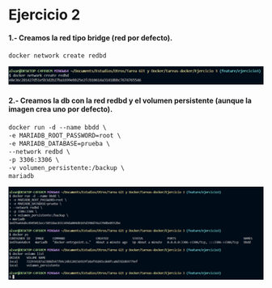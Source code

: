# Ejercicio 2
#### 1.- Creamos la red tipo bridge (red por defecto).

```
docker network create redbd
```
![Captura creacion red](Imagenes/red01.png)

#### 2.- Creamos la db con la red redbd y el volumen persistente (aunque la imagen crea uno por defecto).

```
docker run -d --name bbdd \
-e MARIADB_ROOT_PASSWORD=root \
-e MARIADB_DATABASE=prueba \
--network redbd \
-p 3306:3306 \
-v volumen_persistente:/backup \
mariadb
```
![Captura arranque contenedor db](Imagenes/red02.png)

